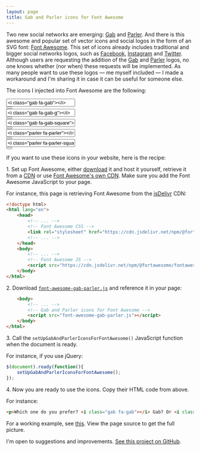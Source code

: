 ```yaml
---
layout: page
title: Gab and Parler icons for Font Awesome
---
```


Two new social networks are emerging: [Gab] and [Parler]. And there is this awesome and popular set of vector icons and social logos in the form of an SVG font: [Font Awesome][fontawesome]. This set of icons already includes traditional and bigger social networks logos, such as [Facebook], [Instagram] and [Twitter]. Although users are requesting the addition of the [Gab][gab-request] and [Parler][parler-request] logos, no one knows whether (nor when) these requests will be implemented. As many people want to use these logos — me myself included — I made a workaround and I'm sharing it in case it can be useful for someone else.

[gab]: https://gab.com/
[parler]: https://parler.com/
[fontawesome]: https://fontawesome.com/
[facebook]: https://fontawesome.com/icons?q=facebook
[instagram]: https://fontawesome.com/icons?q=instagram
[twitter]: https://fontawesome.com/icons?q=twitter
[gab-request]: https://github.com/FortAwesome/Font-Awesome/issues/10304
[parler-request]: https://github.com/FortAwesome/Font-Awesome/issues/16275

The icons I injected into Font Awesome are the following:

<div class='input-group mb-3'>
    <div class='input-group-prepend mr-3'>
        <span class='input-group-text'>
            <i class='gab fa-gab'></i>
        </span>
    </div>
    <input type='text' class='form-control txt-html' value='<i class="gab fa-gab"></i>' readonly>
    <div class='input-group-btn'>
        <button type='button' class='btn btn-outline-secondary btn-copy' title='Copy'><i class='fas fa-copy'></i></button>
    </div>
</div>

<div class='input-group mb-3'>
    <div class='input-group-prepend mr-3'>
        <span class='input-group-text'>
            <i class='gab fa-gab-g'></i>
        </span>
    </div>
    <input type='text' class='form-control txt-html' value='<i class="gab fa-gab-g"></i>' readonly>
    <div class='input-group-btn'>
        <button type='button' class='btn btn-outline-secondary btn-copy' title='Copy'><i class='fas fa-copy'></i></button>
    </div>
</div>

<div class='input-group mb-3'>
    <div class='input-group-prepend mr-3'>
        <span class='input-group-text'>
            <i class='gab fa-gab-square'></i>
        </span>
    </div>
    <input type='text' class='form-control txt-html' value='<i class="gab fa-gab-square"></i>' readonly>
    <div class='input-group-btn'>
        <button type='button' class='btn btn-outline-secondary btn-copy' title='Copy'><i class='fas fa-copy'></i></button>
    </div>
</div>

<div class='input-group mb-3'>
    <div class='input-group-prepend mr-3'>
        <span class='input-group-text'>
            <i class='parler fa-parler'></i>
        </span>
    </div>
    <input type='text' class='form-control txt-html' value='<i class="parler fa-parler"></i>' readonly>
    <div class='input-group-btn'>
        <button type='button' class='btn btn-outline-secondary btn-copy' title='Copy'><i class='fas fa-copy'></i></button>
    </div>
</div>

<div class='input-group mb-3'>
    <div class='input-group-prepend mr-3'>
        <span class='input-group-text'>
            <i class='parler fa-parler-square'></i>
        </span>
    </div>
    <input type='text' class='form-control txt-html' value='<i class="parler fa-parler-square"></i>' readonly>
    <div class='input-group-btn'>
        <button type='button' class='btn btn-outline-secondary btn-copy' title='Copy'><i class='fas fa-copy'></i></button>
    </div>
</div>

If you want to use these icons in your website, here is the recipe:

1\. Set up Font Awesome, either [download] it and host it yourself, retrieve it from a [CDN] or use [Font Awesome's own CDN][kits]. Make sure you add the Font Awesome JavaScript to your page.

[download]: https://fontawesome.com/download
[cdn]: https://www.jsdelivr.com/
[kits]: https://fontawesome.com/start

For instance, this page is retrieving Font Awesome from the [jsDelivr][cdn] CDN:

```html
<!doctype html>
<html lang="en">
    <head>
        <!-- ... -->
        <!-- Font Awesome CSS -->
        <link rel="stylesheet" href="https://cdn.jsdelivr.net/npm/@fortawesome/fontawesome-free@5.15.2/css/all.min.css" integrity="sha256-0fuNgzfNIlaClbDtmYyFxY8LTNCDrwsNshywr4AALy0=" crossorigin="anonymous">
        <!-- ... -->
    </head>
    <body>
        <!-- ... -->
        <!-- Font Awesome JS -->
        <script src="https://cdn.jsdelivr.net/npm/@fortawesome/fontawesome-free@5.15.2/js/all.js" integrity="sha256-pvPP8sWBrowznHv1xsjTBO7/74OBKzmOCGaEeq3q+TQ=" crossorigin="anonymous"></script>
    </body>
</html>
```

2\. Download [`font-awesome-gab-parler.js`](libs/font-awesome-gab-parler/0.1.0/js/font-awesome-gab-parler.js) and reference it in your page:

```html
    <body>
        <!-- ... -->
        <!-- Gab and Parler icons for Font Awesome -->
        <script src="font-awesome-gab-parler.js"></script>
    </body>
</html>
```

3\. Call the `setUpGabAndParlerIconsForFontAwesome()` JavaScript function when the document is ready.

For instance, if you use jQuery:

```js
$(document).ready(function(){
    setUpGabAndParlerIconsForFontAwesome();
});
```

4\. Now you are ready to use the icons. Copy their HTML code from above.

For instance:

```html
<p>Which one do you prefer? <i class="gab fa-gab"></i> Gab? Or <i class="parler fa-parler"></i> Parler?</p>
```

For a working example, see [this](example.html). View the page source to get the full picture.

I'm open to suggestions and improvements. [See this project on GitHub](https://github.com/vinyanalista/font-awesome-gab-parler).
